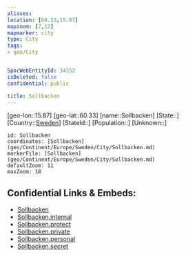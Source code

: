 ```yaml
---
aliases: 
location: [60.33,15.87]
mapzoom: [7,12] 
mapmarker: city 
type: City
tags:
- geo/City


SpocWebEntityId: 34352
isDeleted: false
confidential: public

title: Sollbacken
---
```

[geo-lon::15.87]
[geo-lat::60.33]
[name::Sollbacken]
[State::]
[Country::[Sweden](geo/Continent/Europe/Sweden.md)]
[StateId::]
[Population::]
[Unknown::]


```leaflet
id: Sollbacken
coordinates: [Sollbacken](geo/Continent/Europe/Sweden/City/Sollbacken.md)
markerFile: [Sollbacken](geo/Continent/Europe/Sweden/City/Sollbacken.md)
defaultZoom: 11 
maxZoom: 18
```


## Confidential Links & Embeds: 
- [Sollbacken](../../../../../../_public/geo/Continent/Europe/Sweden/City/Sollbacken.md) 
- [Sollbacken.internal](../../../../../../_internal/geo/Continent/Europe/Sweden/City/Sollbacken.internal.md) 
- [Sollbacken.protect](../../../../../../_protect/geo/Continent/Europe/Sweden/City/Sollbacken.protect.md) 
- [Sollbacken.private](../../../../../../_private/geo/Continent/Europe/Sweden/City/Sollbacken.private.md) 
- [Sollbacken.personal](../../../../../../_personal/geo/Continent/Europe/Sweden/City/Sollbacken.personal.md) 
- [Sollbacken.secret](../../../../../../_secret/geo/Continent/Europe/Sweden/City/Sollbacken.secret.md) 
